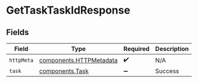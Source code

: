 # GetTaskTaskIdResponse


## Fields

| Field                                                              | Type                                                               | Required                                                           | Description                                                        |
| ------------------------------------------------------------------ | ------------------------------------------------------------------ | ------------------------------------------------------------------ | ------------------------------------------------------------------ |
| `httpMeta`                                                         | [components.HTTPMetadata](../../models/components/httpmetadata.md) | :heavy_check_mark:                                                 | N/A                                                                |
| `task`                                                             | [components.Task](../../models/components/task.md)                 | :heavy_minus_sign:                                                 | Success                                                            |
